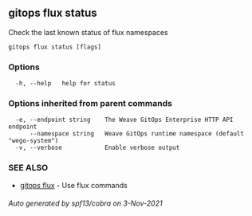 ## gitops flux status

Check the last known status of flux namespaces

```
gitops flux status [flags]
```

### Options

```
  -h, --help   help for status
```

### Options inherited from parent commands

```
  -e, --endpoint string    The Weave GitOps Enterprise HTTP API endpoint
      --namespace string   Weave GitOps runtime namespace (default "wego-system")
  -v, --verbose            Enable verbose output
```

### SEE ALSO

* [gitops flux](gitops_flux.md)	 - Use flux commands

###### Auto generated by spf13/cobra on 3-Nov-2021
